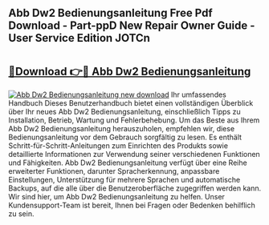 ## Abb Dw2 Bedienungsanleitung Free Pdf Download - Part-ppD New Repair Owner Guide - User Service Edition JOTCn

# <h2><a href="http://df04rnw.blite.top/?on=Abb+Dw2+Bedienungsanleitung">🔗Download 👉🔴 Abb Dw2 Bedienungsanleitung</a></h2>

[![Abb Dw2 Bedienungsanleitung new download](https://i.imgur.com/lujVjoI.png)](http://df04rnw.blite.top/?on=Abb+Dw2+Bedienungsanleitung)
Ihr umfassendes Handbuch Dieses Benutzerhandbuch bietet einen vollständigen Überblick über Ihr neues Abb Dw2 Bedienungsanleitung, einschließlich Tipps zu Installation, Betrieb, Wartung und Fehlerbehebung. Um das Beste aus Ihrem Abb Dw2 Bedienungsanleitung herauszuholen, empfehlen wir, diese Bedienungsanleitung vor dem Gebrauch sorgfältig zu lesen. Es enthält Schritt-für-Schritt-Anleitungen zum Einrichten des Produkts sowie detaillierte Informationen zur Verwendung seiner verschiedenen Funktionen und Fähigkeiten. Abb Dw2 Bedienungsanleitung verfügt über eine Reihe erweiterter Funktionen, darunter Spracherkennung, anpassbare Einstellungen, Unterstützung für mehrere Sprachen und automatische Backups, auf die alle über die Benutzeroberfläche zugegriffen werden kann. Wir sind hier, um Abb Dw2 Bedienungsanleitung zu helfen. Unser Kundensupport-Team ist bereit, Ihnen bei Fragen oder Bedenken behilflich zu sein.
